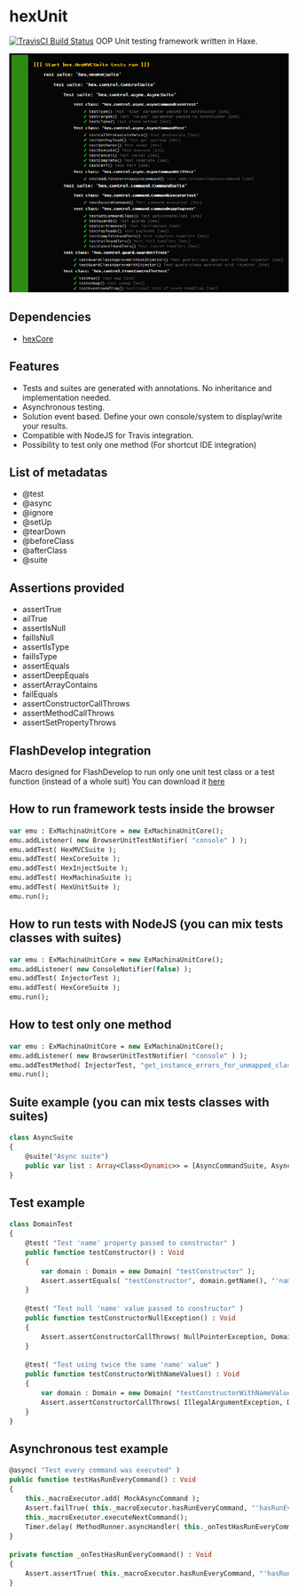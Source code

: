 # hexUnit
[![TravisCI Build Status](https://travis-ci.org/DoclerLabs/hexUnit.svg?branch=master)](https://travis-ci.org/DoclerLabs/hexUnit)
OOP Unit testing framework written in Haxe.

![alt tag](https://github.com/DoclerLabs/hexUnit/blob/master/hexunit.png)


## Dependencies

* [hexCore](https://github.com/DoclerLabs/hexCore)

	
## Features

- Tests and suites are generated with annotations. No inheritance and implementation needed.
- Asynchronous testing.
- Solution event based. Define your own console/system to display/write your results.
- Compatible with NodeJS for Travis integration.
- Possibility to test only one method (For shortcut IDE integration)


## List of metadatas
- @test
- @async
- @ignore
- @setUp
- @tearDown
- @beforeClass
- @afterClass
- @suite


## Assertions provided

- assertTrue
- ailTrue
- assertIsNull
- failIsNull
- assertIsType
- failIsType
- assertEquals
- assertDeepEquals
- assertArrayContains
- failEquals
- assertConstructorCallThrows
- assertMethodCallThrows
- assertSetPropertyThrows


## FlashDevelop integration
Macro designed for FlashDevelop to run only one unit test class or a test function (instead of a whole suit)
You can download it [here](https://github.com/DoclerLabs/hex3rdPartyTools/tree/master/utilities/unittest/FlashDevelopMacro) 


## How to run framework tests inside the browser
```haxe
var emu : ExMachinaUnitCore = new ExMachinaUnitCore();
emu.addListener( new BrowserUnitTestNotifier( "console" ) );
emu.addTest( HexMVCSuite );
emu.addTest( HexCoreSuite );
emu.addTest( HexInjectSuite );
emu.addTest( HexMachinaSuite );
emu.addTest( HexUnitSuite );
emu.run();
```


## How to run tests with NodeJS (you can mix tests classes with suites)
```haxe
var emu : ExMachinaUnitCore = new ExMachinaUnitCore();
emu.addListener( new ConsoleNotifier(false) );
emu.addTest( InjectorTest );
emu.addTest( HexCoreSuite );
emu.run();
```


## How to test only one method
```haxe
var emu : ExMachinaUnitCore = new ExMachinaUnitCore();
emu.addListener( new BrowserUnitTestNotifier( "console" ) );
emu.addTestMethod( InjectorTest, "get_instance_errors_for_unmapped_class" );
emu.run();
```


## Suite example (you can mix tests classes with suites)
```haxe
class AsyncSuite
{
	@suite("Async suite")
    public var list : Array<Class<Dynamic>> = [AsyncCommandSuite, AsyncCommandTest];
}
```


## Test example
```haxe
class DomainTest
{
    @test( "Test 'name' property passed to constructor" )
    public function testConstructor() : Void
    {
        var domain : Domain = new Domain( "testConstructor" );
        Assert.assertEquals( "testConstructor", domain.getName(), "'name' property should be the same passed to constructor" );
    }

    @test( "Test null 'name' value passed to constructor" )
    public function testConstructorNullException() : Void
    {
        Assert.assertConstructorCallThrows( NullPointerException, Domain, [], "" );
    }

    @test( "Test using twice the same 'name' value" )
    public function testConstructorWithNameValues() : Void
    {
        var domain : Domain = new Domain( "testConstructorWithNameValues" );
        Assert.assertConstructorCallThrows( IllegalArgumentException, Domain, ["testConstructorWithNameValues"], "" );
    }
}
```


## Asynchronous test example
```haxe
@async( "Test every command was executed" )
public function testHasRunEveryCommand() : Void
{
	this._macroExecutor.add( MockAsyncCommand );
	Assert.failTrue( this._macroExecutor.hasRunEveryCommand, "'hasRunEveryCommand' should return false" );
	this._macroExecutor.executeNextCommand();
	Timer.delay( MethodRunner.asyncHandler( this._onTestHasRunEveryCommand ), 100 );
}

private function _onTestHasRunEveryCommand() : Void
{
	Assert.assertTrue( this._macroExecutor.hasRunEveryCommand, "'hasRunEveryCommand' should return true" );
}
```